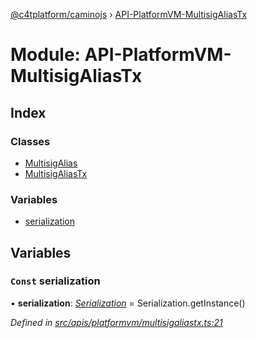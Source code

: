 [@c4tplatform/caminojs](../api.md) › [API-PlatformVM-MultisigAliasTx](api_platformvm_multisigaliastx.md)

# Module: API-PlatformVM-MultisigAliasTx

## Index

### Classes

* [MultisigAlias](../classes/api_platformvm_multisigaliastx.multisigalias.md)
* [MultisigAliasTx](../classes/api_platformvm_multisigaliastx.multisigaliastx.md)

### Variables

* [serialization](api_platformvm_multisigaliastx.md#const-serialization)

## Variables

### `Const` serialization

• **serialization**: *[Serialization](../classes/utils_serialization.serialization.md)* = Serialization.getInstance()

*Defined in [src/apis/platformvm/multisigaliastx.ts:21](https://github.com/chain4travel/caminojs/blob/ac57b5af/src/apis/platformvm/multisigaliastx.ts#L21)*
